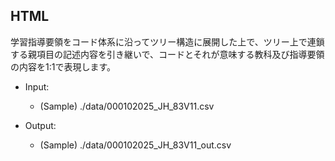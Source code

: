 ## HTML

学習指導要領をコード体系に沿ってツリー構造に展開した上で、ツリー上で連鎖する親項目の記述内容を引き継いで、コードとそれが意味する教科及び指導要領の内容を1:1で表現します。

- Input: 
  - (Sample) ./data/000102025_JH_83V11.csv

- Output:
  - (Sample) ./data/000102025_JH_83V11_out.csv


